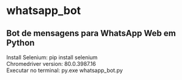 # whatsapp_bot
Bot de mensagens para WhatsApp Web em Python
--------------------------------------------
Install Selenium: pip install selenium  
Chromedriver version: 80.0.3987.16  
Executar no terminal: py.exe whatsapp_bot.py
